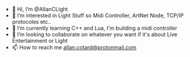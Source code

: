 - 👋 Hi, I’m @AllanCLight
- 👀 I’m interested in Light Stuff so Midi Controller, ArtNet Node, TCP/IP protocoles etc..
- 🌱 I’m currently learning C++ and Lua, I'm building a midi controller
- 💞️ I’m looking to collaborate on whatever you want if it's about Live Entertainment or Light
- 📫 How to reach me allan.cotard@protonmail.com

<!---
AllanCLight/AllanCLight is a ✨ special ✨ repository because its `README.md` (this file) appears on your GitHub profile.
You can click the Preview link to take a look at your changes.
--->
